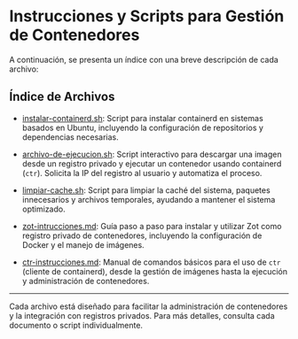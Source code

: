 # Instrucciones y Scripts para Gestión de Contenedores

A continuación, se presenta un índice con una breve descripción de cada archivo:

## Índice de Archivos

- [instalar-containerd.sh](./instalar-containerd.sh):
  Script para instalar containerd en sistemas basados en Ubuntu, incluyendo la configuración de repositorios y dependencias necesarias.

- [archivo-de-ejecucion.sh](./archivo-de-ejecucion.sh):
  Script interactivo para descargar una imagen desde un registro privado y ejecutar un contenedor usando containerd (`ctr`). Solicita la IP del registro al usuario y automatiza el proceso.

- [limpiar-cache.sh](./limpiar-cache.sh):
  Script para limpiar la caché del sistema, paquetes innecesarios y archivos temporales, ayudando a mantener el sistema optimizado.

- [zot-intrucciones.md](./zot-intrucciones.md):
  Guía paso a paso para instalar y utilizar Zot como registro privado de contenedores, incluyendo la configuración de Docker y el manejo de imágenes.

- [ctr-instrucciones.md](./ctr-instrucciones.md):
  Manual de comandos básicos para el uso de `ctr` (cliente de containerd), desde la gestión de imágenes hasta la ejecución y administración de contenedores.

---

Cada archivo está diseñado para facilitar la administración de contenedores y la integración con registros privados. Para más detalles, consulta cada documento o script individualmente.
